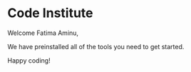 # Code Institute

Welcome Fatima Aminu,

We have preinstalled all of the tools you need to get started.

Happy coding!